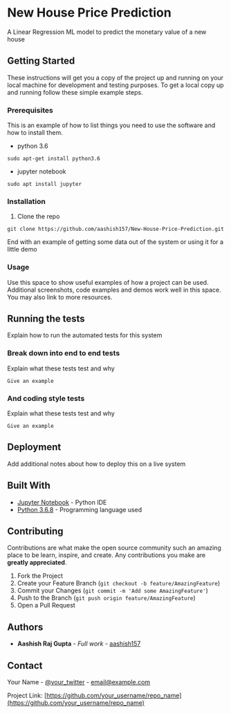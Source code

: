 # New House Price Prediction

A Linear Regression ML model to predict the monetary value of a new house

## Getting Started

These instructions will get you a copy of the project up and running on your local machine for development and testing purposes. To get a local copy up and running follow these simple example steps.

### Prerequisites

This is an example of how to list things you need to use the software and how to install them.

* python 3.6

```
sudo apt-get install python3.6
```
* jupyter notebook

```
sudo apt install jupyter
```

### Installation

1. Clone the repo
```
git clone https://github.com/aashish157/New-House-Price-Prediction.git
```


End with an example of getting some data out of the system or using it for a little demo


### Usage

Use this space to show useful examples of how a project can be used. Additional screenshots, code examples and demos work well in this space. You may also link to more resources.


## Running the tests

Explain how to run the automated tests for this system

### Break down into end to end tests

Explain what these tests test and why

```
Give an example
```

### And coding style tests

Explain what these tests test and why

```
Give an example
```

## Deployment

Add additional notes about how to deploy this on a live system

## Built With

* [Jupyter Notebook](https://jupyter.org/) - Python IDE
* [Python 3.6.8](https://www.python.org/) - Programming language used

## Contributing

Contributions are what make the open source community such an amazing place to be learn, inspire, and create. Any contributions you make are **greatly appreciated**.

1. Fork the Project
2. Create your Feature Branch (`git checkout -b feature/AmazingFeature`)
3. Commit your Changes (`git commit -m 'Add some AmazingFeature'`)
4. Push to the Branch (`git push origin feature/AmazingFeature`)
5. Open a Pull Request

## Authors

* **Aashish Raj Gupta** - *Full work* - [aashish157](https://github.com/aashish157)

<!-- CONTACT -->
## Contact

Your Name - [@your_twitter](https://twitter.com/your_username) - email@example.com

Project Link: [https://github.com/your_username/repo_name](https://github.com/your_username/repo_name)


